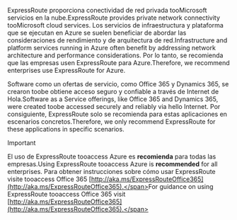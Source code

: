 <span data-ttu-id="defee-101">ExpressRoute proporciona conectividad de red privada tooMicrosoft servicios en la nube.</span><span class="sxs-lookup"><span data-stu-id="defee-101">ExpressRoute provides private network connectivity tooMicrosoft cloud services.</span></span> <span data-ttu-id="defee-102">Los servicios de infraestructura y plataforma que se ejecutan en Azure se suelen beneficiar de abordar las consideraciones de rendimiento y de arquitectura de red.</span><span class="sxs-lookup"><span data-stu-id="defee-102">Infrastructure and platform services running in Azure often benefit by addressing network architecture and performance considerations.</span></span> <span data-ttu-id="defee-103">Por lo tanto, se recomienda que las empresas usen ExpressRoute para Azure.</span><span class="sxs-lookup"><span data-stu-id="defee-103">Therefore, we recommend enterprises use ExpressRoute for Azure.</span></span>

<span data-ttu-id="defee-104">Software como un ofertas de servicio, como Office 365 y Dynamics 365, se crearon toobe obtiene acceso seguro y confiable a través de Internet de Hola.</span><span class="sxs-lookup"><span data-stu-id="defee-104">Software as a Service offerings, like Office 365 and Dynamics 365, were created toobe accessed securely and reliably via hello Internet.</span></span>  <span data-ttu-id="defee-105">Por consiguiente, ExpressRoute solo se recomienda para estas aplicaciones en escenarios concretos.</span><span class="sxs-lookup"><span data-stu-id="defee-105">Therefore, we only recommend ExpressRoute for these applications in specific scenarios.</span></span>

> [!IMPORTANT]
> <span data-ttu-id="defee-106">El uso de ExpressRoute tooaccess Azure es **recomienda** para todas las empresas.</span><span class="sxs-lookup"><span data-stu-id="defee-106">Using ExpressRoute tooaccess Azure is **recommended** for all enterprises.</span></span> <span data-ttu-id="defee-107">Para obtener instrucciones sobre cómo usar ExpressRoute visite tooaccess Office 365 [http://aka.ms/ExpressRouteOffice365](http://aka.ms/ExpressRouteOffice365).</span><span class="sxs-lookup"><span data-stu-id="defee-107">For guidance on using ExpressRoute tooaccess Office 365 visit [http://aka.ms/ExpressRouteOffice365](http://aka.ms/ExpressRouteOffice365).</span></span>
> 
> 

